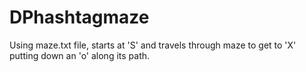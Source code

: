 # DPhashtagmaze
Using maze.txt file, starts at 'S' and travels through maze to get to 'X' putting down an 'o' along its path.
